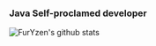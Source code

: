 ### Java Self-proclamed developer

![FurYzen's github stats](https://github-readme-stats.vercel.app/api?username=FurYzen&count_private=true&theme=cobalt)

